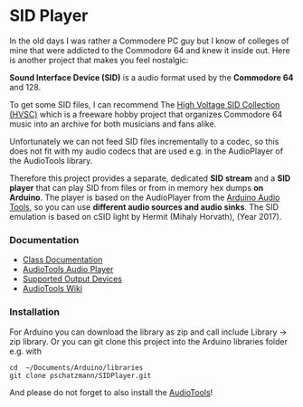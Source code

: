 # SID Player

In the old days I was rather a Commodere PC guy but I know of colleges of mine that were addicted to the Commodore 64 and knew it inside out. Here is another project that makes you feel nostalgic: 

__Sound Interface Device (SID)__ is a audio format used by the __Commodore 64__ and 128. 

To get some SID files, I can recommend The [High Voltage SID Collection (HVSC)](https://www.hvsc.c64.org/) which is a freeware hobby project that organizes Commodore 64 music into an archive for both musicians and fans alike.

Unfortunately we can not feed SID files incrementally to a codec, so this does not fit with my audio codecs that are used e.g. in the AudioPlayer of the AudioTools library.

Therefore this project provides a separate, dedicated __SID stream__ and a __SID player__ that can play SID from files or from in memory hex dumps __on Arduino__. The player is based on the AudioPlayer from the [Arduino Audio Tools](https://github.com/pschatzmann/arduino-audio-tools), so you can use __different audio sources and audio sinks__. The SID emulation is based on cSID light by Hermit (Mihaly Horvath), (Year 2017).

### Documentation

- [Class Documentation](https://pschatzmann.github.io/SIDPlayer/docs/html/annotated.html)
- [AudioTools Audio Player](https://github.com/pschatzmann/arduino-audio-tools/wiki/The-Audio-Player-Class)
- [Supported Output Devices](https://pschatzmann.github.io/arduino-audio-tools/group__io.html)
- [AudioTools Wiki](https://github.com/pschatzmann/arduino-audio-tools/wiki)

### Installation

For Arduino you can download the library as zip and call include Library -> zip library. Or you can git clone this project into the Arduino libraries folder e.g. with

```
cd  ~/Documents/Arduino/libraries
git clone pschatzmann/SIDPlayer.git
```

And please do not forget to also install the [AudioTools](https://github.com/pschatzmann/arduino-audio-tools)!
